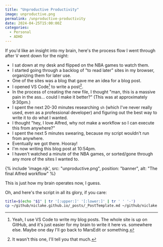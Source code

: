 ```yaml
---
title: "Unproductive Productivity"
image: unproductive.png
permalink: /unproductive-productivity
date: 2024-04-25T15:00:00Z
categories: 
  - Personal
  - ADHD
---
```


If you'd like an insight into my brain, here's the process flow I went through after V went down for the night:

- I sat down at my desk and flipped on the NBA games to watch them.
- I started going through a backlog of "to read later" sites in my browser, organizing them for later use.
- One of the sites was a blog that gave me an idea for a blog post.
- I opened VS Code[^1] to write a post[^2].
- In the process of creating the new file, I thought "man, this is a massive pain in the ass... could I make it better?" (This was at approximately 9:30pm.)
- I spent the next 20-30 minutes researching `sh` (which I've never really used, even as a professional developer) and figuring out the best way to write it to do what I wanted.
- I thought "hey, I love Alfred, why not make a workflow so I can execute this from anywhere?"
- I spent the next 5 minutes swearing, because my script wouldn't run from anywhere.
- Eventually we got there. Hooray!
- I'm now writing this blog post at 10:54pm.
- I haven't watched a minute of the NBA games, or sorted/gone through any more of the sites I wanted to.

{% include 'image.njk',
  src: "unproductive.png",
  position: "banner",
  alt: "The final Alfred workflow"
%}

This is just how my brain operates now, I guess.

Oh, and here's the script in all its glory, if you care:

```bash
title=$(echo "$1" | tr '[:upper:]' '[:lower:]' | tr ' ' '-')
cp ~/github/niclake.github.io/_posts/_PostTemplate.md ~/github/niclake.github.io/_posts/$(date +%Y-%m-%d)-$title.md
```

[^1]: Yeah, I use VS Code to write my blog posts. The whole site is up on GitHub, and it's just easier for my brain to write it here vs. somewhere else. Maybe one day I'll go back to MarsEdit or something.
[^2]: It wasn't this one, I'll tell you that much.
